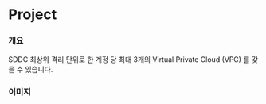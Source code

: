 # Project

### 개요

SDDC 최상위 격리 단위로 한 계정 당 최대 3개의 Virtual Private Cloud (VPC) 를 갖을 수 있습니다.

### 이미지

<figure><img src="../../.gitbook/assets/스크린샷 2023-01-11 오후 4.37.10.png" alt=""><figcaption></figcaption></figure>
